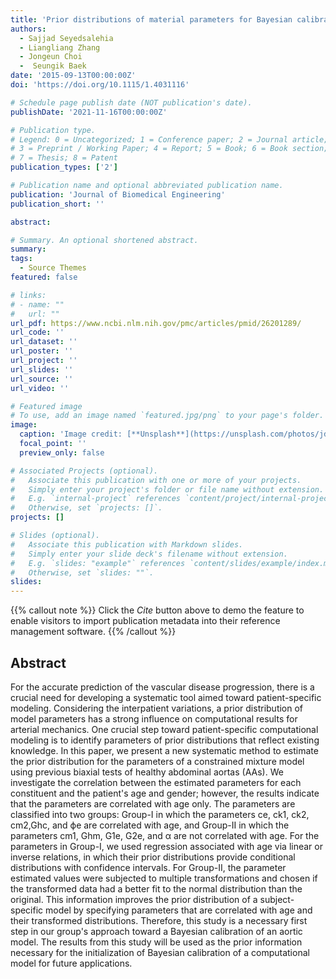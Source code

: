 ```yaml
---
title: 'Prior distributions of material parameters for Bayesian calibration of growth and remodeling computational model of abdominal aortic wall'
authors:
  - Sajjad Seyedsalehia
  - Liangliang Zhang
  - Jongeun Choi
  -  Seungik Baek
date: '2015-09-13T00:00:00Z'
doi: 'https://doi.org/10.1115/1.4031116'

# Schedule page publish date (NOT publication's date).
publishDate: '2021-11-16T00:00:00Z'

# Publication type.
# Legend: 0 = Uncategorized; 1 = Conference paper; 2 = Journal article;
# 3 = Preprint / Working Paper; 4 = Report; 5 = Book; 6 = Book section;
# 7 = Thesis; 8 = Patent
publication_types: ['2']

# Publication name and optional abbreviated publication name.
publication: 'Journal of Biomedical Engineering'
publication_short: ''

abstract: 

# Summary. An optional shortened abstract.
summary: 
tags:
  - Source Themes
featured: false

# links:
# - name: ""
#   url: ""
url_pdf: https://www.ncbi.nlm.nih.gov/pmc/articles/pmid/26201289/
url_code: ''
url_dataset: ''
url_poster: ''
url_project: ''
url_slides: ''
url_source: ''
url_video: ''

# Featured image
# To use, add an image named `featured.jpg/png` to your page's folder.
image:
  caption: 'Image credit: [**Unsplash**](https://unsplash.com/photos/jdD8gXaTZsc)'
  focal_point: ''
  preview_only: false

# Associated Projects (optional).
#   Associate this publication with one or more of your projects.
#   Simply enter your project's folder or file name without extension.
#   E.g. `internal-project` references `content/project/internal-project/index.md`.
#   Otherwise, set `projects: []`.
projects: []

# Slides (optional).
#   Associate this publication with Markdown slides.
#   Simply enter your slide deck's filename without extension.
#   E.g. `slides: "example"` references `content/slides/example/index.md`.
#   Otherwise, set `slides: ""`.
slides:
---
```


{{% callout note %}}
Click the _Cite_ button above to demo the feature to enable visitors to import publication metadata into their reference management software.
{{% /callout %}}

## Abstract

For the accurate prediction of the vascular disease progression, there is a crucial need for developing a systematic tool aimed toward patient-specific modeling. Considering the interpatient variations, a prior distribution of model parameters has a strong influence on computational results for arterial mechanics. One crucial step toward patient-specific computational modeling is to identify parameters of prior distributions that reflect existing knowledge. In this paper, we present a new systematic method to estimate the prior distribution for the parameters of a constrained mixture model using previous biaxial tests of healthy abdominal aortas (AAs). We investigate the correlation between the estimated parameters for each constituent and the patient's age and gender; however, the results indicate that the parameters are correlated with age only. The parameters are classified into two groups: Group-I in which the parameters ce, ck1, ck2, cm2,Ghc, and ϕe are correlated with age, and Group-II in which the parameters cm1, Ghm, G1e, G2e, and α are not correlated with age. For the parameters in Group-I, we used regression associated with age via linear or inverse relations, in which their prior distributions provide conditional distributions with confidence intervals. For Group-II, the parameter estimated values were subjected to multiple transformations and chosen if the transformed data had a better fit to the normal distribution than the original. This information improves the prior distribution of a subject-specific model by specifying parameters that are correlated with age and their transformed distributions. Therefore, this study is a necessary first step in our group's approach toward a Bayesian calibration of an aortic model. The results from this study will be used as the prior information necessary for the initialization of Bayesian calibration of a computational model for future applications.



